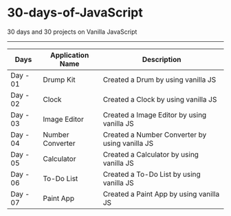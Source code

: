 # 30-days-of-JavaScript
30 days and 30 projects on Vanilla JavaScript

-----------------------------------------------------------------------------------

|Days| Application Name | Description |
|----| ---| --- |
|Day - 01| Drump Kit  | Created a Drum by using vanilla JS |
|Day - 02| Clock  | Created a Clock by using vanilla JS |
|Day - 03| Image Editor  | Created a Image Editor by using vanilla JS |
|Day - 04| Number Converter  | Created a Number Converter by using vanilla JS |
|Day - 05| Calculator  | Created a Calculator by using vanilla JS |
|Day - 06| To-Do List  | Created a To-Do List by using vanilla JS |
|Day - 07| Paint App  | Created a Paint App by using vanilla JS |

